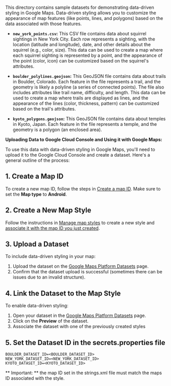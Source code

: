 This directory contains sample datasets for demonstrating data-driven styling in Google Maps.
Data-driven styling allows you to customize the appearance of map features (like points, lines, and
polygons) based on the data associated with those features.

* **`new_york_points.csv`:** This CSV file contains data about squirrel sightings in New York City.
  Each row represents a sighting, with the location (latitude
  and longitude), date, and other details about the squirrel (e.g., color, size). This data can be
  used to create a map where each squirrel sighting is represented by a point, and the appearance of
  the point (color, icon) can be customized based on the squirrel's attributes.

* **`boulder_polylines.geojson`:** This GeoJSON file contains data about trails in Boulder,
  Colorado. Each feature in the file represents a trail, and the geometry is likely a polyline (a
  series of connected points). The file also includes attributes like trail name, difficulty,
  and length. This data can be used to create a map where trails are displayed as lines, and the
  appearance of the lines (color, thickness, pattern) can be customized based on the trail's
  attributes.

* **`kyoto_polygons.geojson`:** This GeoJSON file contains data about temples in Kyoto, Japan. Each
  feature in the file represents a temple, and the geometry is a polygon (an enclosed area).

**Uploading Data to Google Cloud Console and Using it with Google Maps:**

To use this data with data-driven styling in Google Maps, you'll need to upload it to the Google
Cloud Console and create a dataset. Here's a general outline of the process:

## 1. Create a Map ID
To create a new map ID, follow the steps in [Create a map ID](https://developers.google.com/maps/documentation/get-map-id#create-a-map-id).
Make sure to set the **Map type** to **Android**.

## 2. Create a New Map Style
Follow the instructions in [Manage map styles](https://developers.google.com/maps/documentation/android-sdk/cloud-customization/map-styles) to create a new style and [associate it with the map ID you just created](https://developers.google.com/maps/documentation/android-sdk/cloud-customization/map-styles#associate-style-with-map-id).

## 3. Upload a Dataset
To include data-driven styling in your map:

1. Upload the dataset on the [Google Maps Platform Datasets](https://console.cloud.google.com/google/maps-apis/datasets) page.
2. Confirm that the dataset upload is successful (sometimes there can be issues due to an invalid structure).

## 4. Link the Dataset to the Map Style
To enable data-driven styling:

1. Open your dataset in the [Google Maps Platform Datasets](https://console.cloud.google.com/google/maps-apis/datasets) page.
2. Click on the **Preview** of the dataset.
3. Associate the dataset with one of the previously created styles

## 5. Set the Dataset ID in the secrets.properties file
```
BOULDER_DATASET_ID=<BOULDER_DATASET_ID>
NEW_YORK_DATASET_ID=<NEW_YORK_DATASET_ID>
KYOTO_DATASET_ID=<KYOTO_DATASET_ID>
```
** Important: ** the map ID set in the strings.xml file must match the maps ID associated with the style.